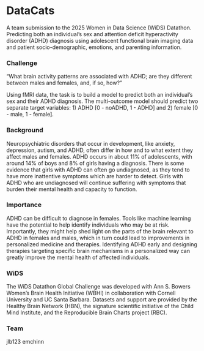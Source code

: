 # DataCats
A team submission to the 2025 Women in Data Science (WiDS) Datathon. Predicting both an individual’s sex and attention deficit hyperactivity disorder (ADHD) diagnosis using adolescent functional brain imaging data and patient socio-demographic, emotions, and parenting information.

### Challenge
“What brain activity patterns are associated with ADHD; are they different between males and females, and, if so, how?”

Using fMRI data, the task is to build a model to predict both an individual’s sex and their ADHD diagnosis.
The multi-outcome model should predict two separate target variables: 1) ADHD [0 - noADHD, 1 - ADHD] and 2) female [0 - male, 1 - female].

### Background
Neuropsychiatric disorders that occur in development, like anxiety, depression, autism, and ADHD, often differ in how and to what extent they affect males and females. ADHD occurs in about 11% of adolescents, with around 14% of boys and 8% of girls having a diagnosis. There is some evidence that girls with ADHD can often go undiagnosed, as they tend to have more inattentive symptoms which are harder to detect. Girls with ADHD who are undiagnosed will continue suffering with symptoms that burden their mental health and capacity to function.

### Importance
ADHD can be difficult to diagnose in females. Tools like machine learning have the potential to help identify individuals who may be at risk. Importantly, they might help shed light on the parts of the brain relevant to ADHD in females and males, which in turn could lead to improvements in personalized medicine and therapies. Identifying ADHD early and designing therapies targeting specific brain mechanisms in a personalized way can greatly improve the mental health of affected individuals.

### WiDS
The WiDS Datathon Global Challenge was developed with Ann S. Bowers Women’s Brain Health Initiative (WBHI) in collaboration with Cornell University and UC Santa Barbara. Datasets and support are provided by the Healthy Brain Network (HBN), the signature scientific initiative of the Child Mind Institute, and the Reproducible Brain Charts project (RBC).

### Team
jlb123
emchinn
